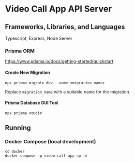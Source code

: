 # Video Call App API Server

## Frameworks, Libraries, and Languages

Typescript, Express, Node Server

### Prisma ORM

https://www.prisma.io/docs/getting-started/quickstart

#### Create New Migration

```shell
npx prisma migrate dev --name <migration_name>
```

Replace `migration_name` with a suitable name for the migration.

#### Prisma Database GUI Tool

```shell
npx prisma studio 
```

## Running

### Docker Compose (local development)

```shell
cd docker
docker compose -p video-call-app up -d
```
